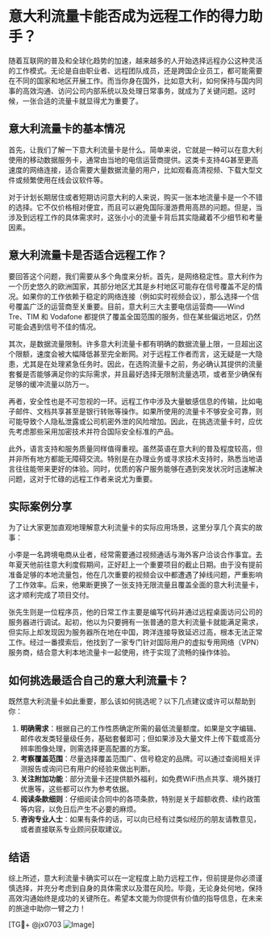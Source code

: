 # 意大利流量卡能否成为远程工作的得力助手？

随着互联网的普及和全球化趋势的加速，越来越多的人开始选择远程办公这种灵活的工作模式。无论是自由职业者、远程团队成员，还是跨国企业员工，都可能需要在不同的国家和地区开展工作。而当你身在国外，比如意大利，如何保持与国内同事的高效沟通、访问公司内部系统以及处理日常事务，就成为了关键问题。这时候，一张合适的流量卡就显得尤为重要了。

## 意大利流量卡的基本情况

首先，让我们了解一下意大利流量卡是什么。简单来说，它就是一种可以在意大利使用的移动数据服务卡，通常由当地的电信运营商提供。这类卡支持4G甚至更高速度的网络连接，适合需要大量数据流量的用户，比如观看高清视频、下载大型文件或频繁使用在线会议软件等。

对于计划长期居住或者短期访问意大利的人来说，购买一张本地流量卡是一个不错的选择。它不仅价格相对便宜，而且可以避免国际漫游费用高昂的问题。但是，当涉及到远程工作的具体需求时，这张小小的流量卡背后其实隐藏着不少细节和考量因素。

## 意大利流量卡是否适合远程工作？

要回答这个问题，我们需要从多个角度来分析。首先，是网络稳定性。意大利作为一个历史悠久的欧洲国家，其部分地区尤其是乡村地区可能存在信号覆盖不足的情况。如果你的工作依赖于稳定的网络连接（例如实时视频会议），那么选择一个信号覆盖广泛的运营商至关重要。目前，意大利三大主要电信运营商——Wind Tre、TIM 和 Vodafone 都提供了覆盖全国范围的服务，但在某些偏远地区，仍然可能会遇到信号不佳的情况。

其次，是数据流量限制。许多意大利流量卡都有明确的数据流量上限，一旦超出这个限额，速度会被大幅降低甚至完全断网。对于远程工作者而言，这无疑是一大隐患，尤其是在处理紧急任务时。因此，在选购流量卡之前，务必确认其提供的流量套餐是否能够满足你的实际需求，并且最好选择无限制流量选项，或者至少确保有足够的缓冲流量以防万一。

再者，安全性也是不可忽视的一环。远程工作中涉及大量敏感信息的传输，比如电子邮件、文档共享甚至是银行转账等操作。如果所使用的流量卡不够安全可靠，则可能导致个人隐私泄露或公司机密外泄的风险增加。因此，在挑选流量卡时，应优先考虑那些采用加密技术并符合国际安全标准的产品。

此外，语言支持和服务质量同样值得重视。虽然英语在意大利的普及程度较高，但并非所有地方都能无障碍交流。特别是在办理业务或寻求技术支持时，熟悉当地语言往往能带来更好的体验。同时，优质的客户服务能够在遇到突发状况时迅速解决问题，这对于忙碌的远程工作者来说尤为重要。

## 实际案例分享

为了让大家更加直观地理解意大利流量卡的实际应用场景，这里分享几个真实的故事：

小李是一名跨境电商从业者，经常需要通过视频通话与海外客户洽谈合作事宜。去年夏天他前往意大利度假期间，正好赶上一个重要项目的截止日期。由于没有提前准备足够的本地流量包，他在几次重要的视频会议中都遭遇了掉线问题，严重影响了工作效率。后来，他果断更换了一张支持无限流量且覆盖全面的意大利流量卡，这才顺利完成了项目交付。

张先生则是一位程序员，他的日常工作主要是编写代码并通过远程桌面访问公司的服务器进行调试。起初，他以为只要拥有一张普通的意大利流量卡就能满足需求，但实际上却发现因为服务器所在地在中国，跨洋连接导致延迟过高，根本无法正常工作。经过一番摸索后，他找到了一家专门针对国际用户的虚拟专用网络（VPN）服务商，结合意大利本地流量卡一起使用，终于实现了流畅的操作体验。

## 如何挑选最适合自己的意大利流量卡？

既然意大利流量卡如此重要，那么该如何挑选呢？以下几点建议或许可以帮助到你：

1. **明确需求**：根据自己的工作性质确定所需的最低流量额度。如果是文字编辑、邮件收发类轻量级任务，基础套餐即可；但如果涉及大量文件上传下载或高分辨率图像处理，则需选择更高配置的方案。
2. **考察覆盖范围**：尽量选择覆盖范围广、信号稳定的品牌。可以通过查阅相关评测报告或询问已有用户的经验来做出判断。
3. **关注附加功能**：部分流量卡还提供额外福利，如免费WiFi热点共享、境外拨打优惠等，这些都可以作为参考依据。
4. **阅读条款细则**：仔细阅读合同中的各项条款，特别是关于超额收费、续约政策等内容，以免日后产生不必要的麻烦。
5. **咨询专业人士**：如果有条件的话，可以向已经有过类似经历的朋友请教意见，或者直接联系专业顾问获取建议。

## 结语

综上所述，意大利流量卡确实可以在一定程度上助力远程工作，但前提是你必须谨慎选择，并充分考虑到自身的具体需求以及潜在风险。毕竟，无论身处何地，保持高效沟通始终是成功的关键所在。希望本文能为你提供有价值的指导信息，在未来的旅途中助你一臂之力！

[TG💪+ @jx0703 ![Image](https://github.com/user-attachments/assets/dbca1d08-cadb-493c-b0ec-ad6f7a83f270)]